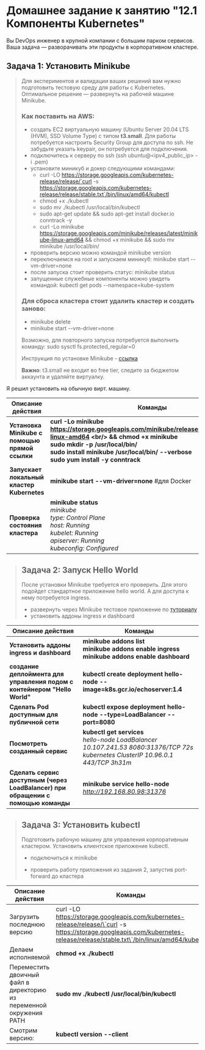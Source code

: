 # Домашнее задание к занятию "12.1 Компоненты Kubernetes"

Вы DevOps инженер в крупной компании с большим парком сервисов. Ваша задача — разворачивать эти продукты в корпоративном кластере. 

## Задача 1: Установить Minikube

> Для экспериментов и валидации ваших решений вам нужно подготовить тестовую среду для работы с Kubernetes. Оптимальное решение — развернуть на рабочей машине Minikube.
>
> ### Как поставить на AWS:
> - создать EC2 виртуальную машину (Ubuntu Server 20.04 LTS (HVM), SSD Volume Type) с типом **t3.small**. Для работы потребуется настроить Security Group для доступа по ssh. Не забудьте указать keypair, он потребуется для подключения.
> - подключитесь к серверу по ssh (ssh ubuntu@<ipv4_public_ip> -i <keypair>.pem)
> - установите миникуб и докер следующими командами:
>   - curl -LO https://storage.googleapis.com/kubernetes-release/release/`curl -s https://storage.googleapis.com/kubernetes-release/release/stable.txt`/bin/linux/amd64/kubectl
>   - chmod +x ./kubectl
>   - sudo mv ./kubectl /usr/local/bin/kubectl
>   - sudo apt-get update && sudo apt-get install docker.io conntrack -y
>   - curl -Lo minikube https://storage.googleapis.com/minikube/releases/latest/minikube-linux-amd64 && chmod +x minikube && sudo mv minikube /usr/local/bin/
> - проверить версию можно командой minikube version
> - переключаемся на root и запускаем миникуб: minikube start --vm-driver=none
> - после запуска стоит проверить статус: minikube status
> - запущенные служебные компоненты можно увидеть командой: kubectl get pods --namespace=kube-system
>
> ### Для сброса кластера стоит удалить кластер и создать заново:
> - minikube delete
> - minikube start --vm-driver=none
>
> Возможно, для повторного запуска потребуется выполнить команду: sudo sysctl fs.protected_regular=0
>
> Инструкция по установке Minikube - [ссылка](https://kubernetes.io/ru/docs/tasks/tools/install-minikube/)
>
> **Важно**: t3.small не входит во free tier, следите за бюджетом аккаунта и удаляйте виртуалку.

Я решил установить на обычную вирт. машину.



| Описание действия                              | Команды                                                      |
| ---------------------------------------------- | ------------------------------------------------------------ |
| **Установка Minikube с помощью прямой ссылки** | **curl -Lo minikube https://storage.googleapis.com/minikube/releases/latest/minikube-linux-amd64 \<br/>  && chmod +x minikube<br/>sudo mkdir -p /usr/local/bin/<br/>sudo install minikube /usr/local/bin/  --verbose <br/>sudo yum install -y conntrack** |
| **Запускает локальный кластер Kubernetes**     | **minikube start --vm-driver=none**   #для Docker            |
| **Проверка состояния кластера**                | **minikube status**<br/>*minikube<br/>type: Control Plane<br/>host: Running<br/>kubelet: Running<br/>apiserver: Running<br/>kubeconfig: Configured* |



> ## Задача 2: Запуск Hello World
>
> После установки Minikube требуется его проверить. Для этого подойдет стандартное приложение hello world. А для доступа к нему потребуется ingress.
>
> - развернуть через Minikube тестовое приложение по [туториалу](https://kubernetes.io/ru/docs/tutorials/hello-minikube/#%D1%81%D0%BE%D0%B7%D0%B4%D0%B0%D0%BD%D0%B8%D0%B5-%D0%BA%D0%BB%D0%B0%D1%81%D1%82%D0%B5%D1%80%D0%B0-minikube)
> - установить аддоны ingress и dashboard
>

| Описание действия                                            | Команды                                                      |
| ------------------------------------------------------------ | ------------------------------------------------------------ |
| **Установить аддоны ingress и dashboard**                    | **minikube addons list<br/>minikube addons enable ingress<br/>minikube addons enable dashboard** |
| **создание деплоймента для управления подом c контейнером "Hello World"** | **kubectl create deployment hello-node --image=k8s.gcr.io/echoserver:1.4** |
| **Сделать Pod доступным для публичной сети**                       | **kubectl expose deployment hello-node --type=LoadBalancer --port=8080** |
| **Посмотреть  созданный сервис**                             | **kubectl get services**<br/>*hello-node   LoadBalancer   10.107.241.53   <pending>     8080:31376/TCP   72s<br/>kubernetes   ClusterIP      10.96.0.1       <none>        443/TCP          3h31m* |
| **Сделать сервис доступным (через LoadBalancer) при обращении с помощью команды** | **minikube service hello-node** <br/>*http://192.168.80.98:31376* |



> ## Задача 3: Установить kubectl
>
>
> Подготовить рабочую машину для управления корпоративным кластером. Установить клиентское приложение kubectl.
> - подключиться к minikube 
> 
>-  проверить работу приложения из задания 2, запустив port-forward до кластера

  

  

  | Описание действия                                            | Команды                                                      |
  | ------------------------------------------------------------ | ------------------------------------------------------------ |
  | Загрузить последнюю версию                                   | curl -LO https://storage.googleapis.com/kubernetes-release/release/\`curl -s    https://storage.googleapis.com/kubernetes-release/release/stable.txt\`/bin/linux/amd64/kubectl |
  | Делаем исполняемой                                           | **chmod +x ./kubectl**                                       |
  | Переместить двоичный файл в директорию из переменной окружения PATH | **sudo mv ./kubectl /usr/local/bin/kubectl**                 |
  | Смотрим  версию:                                             | **kubectl version --client**                                 |

  
